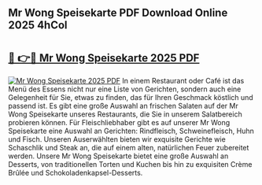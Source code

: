 ## Mr Wong Speisekarte PDF Download Online 2025 4hCol

# <h2><a href="http://gccj3l.nevu.top/?p=Mr+Wong+Speisekarte">🔗 👉🔴 Mr Wong Speisekarte 2025 PDF</a></h2>

[![Mr Wong Speisekarte 2025 PDF](https://i.imgur.com/dBaPXMq.png)](http://gccj3l.nevu.top/?p=Mr+Wong+Speisekarte)
In einem Restaurant oder Café ist das Menü des Essens nicht nur eine Liste von Gerichten, sondern auch eine Gelegenheit für Sie, etwas zu finden, das für Ihren Geschmack köstlich und passend ist. Es gibt eine große Auswahl an frischen Salaten auf der Mr Wong Speisekarte unseres Restaurants, die Sie in unserem Salatbereich probieren können. Für Fleischliebhaber gibt es auf unserer Mr Wong Speisekarte eine Auswahl an Gerichten: Rindfleisch, Schweinefleisch, Huhn und Fisch. Unseren Auserwählten bieten wir exquisite Gerichte wie Schaschlik und Steak an, die auf einem alten, natürlichen Feuer zubereitet werden. Unsere Mr Wong Speisekarte bietet eine große Auswahl an Desserts, von traditionellen Torten und Kuchen bis hin zu exquisiten Crème Brûlée und Schokoladenkapsel-Desserts.
